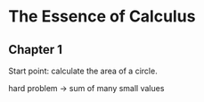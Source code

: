 # The Essence of Calculus



## Chapter 1

Start point: calculate the area of a circle.

hard problem -> sum of many small values




